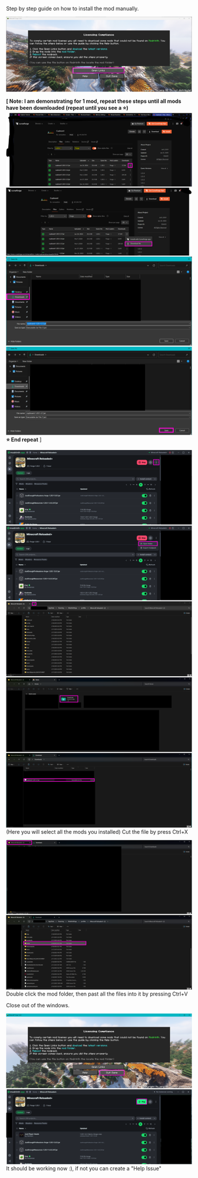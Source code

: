 Step by step guide on how to install the mod manually.

![enter image description here](https://raw.githubusercontent.com/Cashtastrophe/Minecraft-Reloaded-Plus/refs/heads/main/images/step-by-step/1.png)

**[ Note: I am demonstrating for 1 mod, repeat these steps until all mods have been downloaded (repeat until you see a ⭐)**
![enter image description here](https://raw.githubusercontent.com/Cashtastrophe/Minecraft-Reloaded-Plus/refs/heads/main/images/step-by-step/2.png)
![enter image description here](https://raw.githubusercontent.com/Cashtastrophe/Minecraft-Reloaded-Plus/refs/heads/main/images/step-by-step/3.png)
![enter image description here](https://raw.githubusercontent.com/Cashtastrophe/Minecraft-Reloaded-Plus/refs/heads/main/images/step-by-step/4.png)
![enter image description here](https://raw.githubusercontent.com/Cashtastrophe/Minecraft-Reloaded-Plus/refs/heads/main/images/step-by-step/5.png)
**⭐ End repeat** ]

![enter image description here](https://raw.githubusercontent.com/Cashtastrophe/Minecraft-Reloaded-Plus/refs/heads/main/images/step-by-step/6.png)
![enter image description here](https://raw.githubusercontent.com/Cashtastrophe/Minecraft-Reloaded-Plus/refs/heads/main/images/step-by-step/7.png)
![enter image description here](https://raw.githubusercontent.com/Cashtastrophe/Minecraft-Reloaded-Plus/refs/heads/main/images/step-by-step/8.png)
![enter image description here](https://raw.githubusercontent.com/Cashtastrophe/Minecraft-Reloaded-Plus/refs/heads/main/images/step-by-step/9.png)
![enter image description here](https://raw.githubusercontent.com/Cashtastrophe/Minecraft-Reloaded-Plus/refs/heads/main/images/step-by-step/10.png)
(Here you will select all the mods you installed)
Cut the file by press Ctrl+X

![enter image description here](https://raw.githubusercontent.com/Cashtastrophe/Minecraft-Reloaded-Plus/refs/heads/main/images/step-by-step/11.png)
![enter image description here](https://raw.githubusercontent.com/Cashtastrophe/Minecraft-Reloaded-Plus/refs/heads/main/images/step-by-step/12.png)
Double click the mod folder, then past all the files into it by pressing Ctrl+V

Close out of the windows.

![enter image description here](https://raw.githubusercontent.com/Cashtastrophe/Minecraft-Reloaded-Plus/refs/heads/main/images/step-by-step/13.png)
![enter image description here](https://raw.githubusercontent.com/Cashtastrophe/Minecraft-Reloaded-Plus/refs/heads/main/images/step-by-step/14.png)
It should be working now :), if not you can create a "Help Issue"

